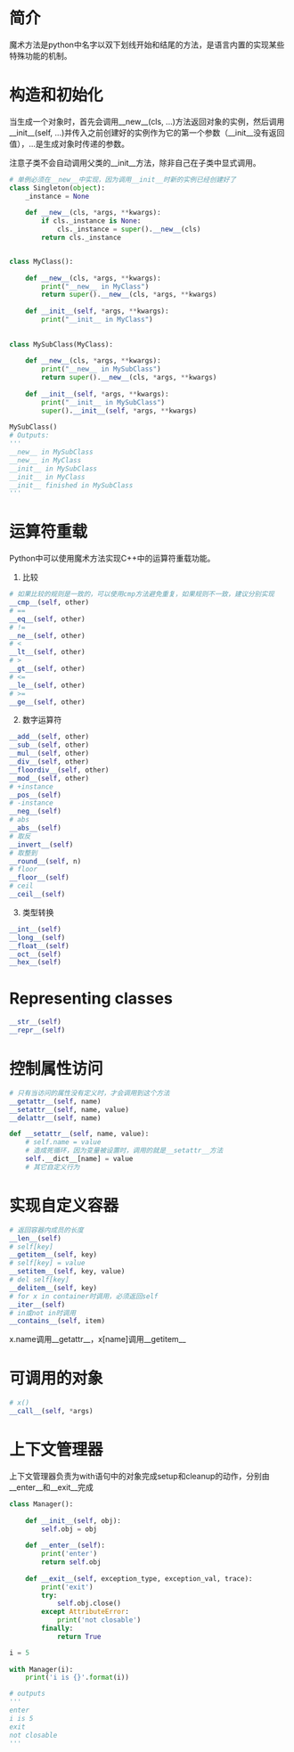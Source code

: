 # 简介

魔术方法是python中名字以双下划线开始和结尾的方法，是语言内置的实现某些特殊功能的机制。

# 构造和初始化

当生成一个对象时，首先会调用__new__(cls, ...)方法返回对象的实例，然后调用__init__(self, ...)并传入之前创建好的实例作为它的第一个参数（__init__没有返回值），...是生成对象时传递的参数。

注意子类不会自动调用父类的__init__方法，除非自己在子类中显式调用。

```python
# 单例必须在__new__中实现，因为调用__init__时新的实例已经创建好了
class Singleton(object):
    _instance = None
    
    def __new__(cls, *args, **kwargs):
        if cls._instance is None:
            cls._instance = super().__new__(cls)
        return cls._instance


class MyClass():
    
    def __new__(cls, *args, **kwargs):
        print("__new__ in MyClass")
        return super().__new__(cls, *args, **kwargs)
    
    def __init__(self, *args, **kwargs):
        print("__init__ in MyClass")
        
        
class MySubClass(MyClass):
    
    def __new__(cls, *args, **kwargs):
        print("__new__ in MySubClass")
        return super().__new__(cls, *args, **kwargs)
    
    def __init__(self, *args, **kwargs):
        print("__init__ in MySubClass")
        super().__init__(self, *args, **kwargs)
        
MySubClass()
# Outputs:
'''
__new__ in MySubClass
__new__ in MyClass
__init__ in MySubClass
__init__ in MyClass
__init__ finished in MySubClass
'''
```

# 运算符重载

Python中可以使用魔术方法实现C++中的运算符重载功能。

1. 比较
```python
# 如果比较的规则是一致的，可以使用cmp方法避免重复，如果规则不一致，建议分别实现
__cmp__(self, other)
# ==
__eq__(self, other)
# !=
__ne__(self, other)
# <
__lt__(self, other)
# >
__gt__(self, other)
# <=
__le__(self, other)
# >=
__ge__(self, other)

```

2. 数字运算符

```python
__add__(self, other)
__sub__(self, other)
__mul__(self, other)
__div__(self, other)
__floordiv__(self, other)
__mod__(self, other)
# +instance
__pos__(self)
# -instance
__neg__(self)
# abs
__abs__(self)
# 取反
__invert__(self)
# 取整到
__round__(self, n)
# floor
__floor__(self)
# ceil
__ceil__(self)
```

3. 类型转换

```python
__int__(self)
__long__(self)
__float__(self)
__oct__(self)
__hex__(self)
```

# Representing classes

```python
__str__(self)
__repr__(self)
```

# 控制属性访问
```python
# 只有当访问的属性没有定义时，才会调用到这个方法
__getattr__(self, name)
__setattr__(self, name, value)
__delattr__(self, name)

def __setattr__(self, name, value):
    # self.name = value 
    # 造成死循环，因为变量被设置时，调用的就是__setattr__方法
    self.__dict__[name] = value
    # 其它自定义行为
```

# 实现自定义容器

```python
# 返回容器内成员的长度
__len__(self)
# self[key]
__getitem__(self, key)
# self[key] = value
__setitem__(self, key, value)
# del self[key]
__delitem__(self, key)
# for x in container时调用，必须返回self
__iter__(self)
# in或not in时调用
__contains__(self, item)
```

x.name调用__getattr__，x[name]调用__getitem__

# 可调用的对象
```python
# x()
__call__(self, *args)
```

# 上下文管理器

上下文管理器负责为with语句中的对象完成setup和cleanup的动作，分别由__enter__和__exit__完成
```python
class Manager():
    
    def __init__(self, obj):
        self.obj = obj
    
    def __enter__(self):
        print('enter')
        return self.obj
    
    def __exit__(self, exception_type, exception_val, trace):
        print('exit')
        try:
            self.obj.close()
        except AttributeError:
            print('not closable')
        finally:
            return True

i = 5
        
with Manager(i):
    print('i is {}'.format(i))

# outputs
'''
enter
i is 5
exit
not closable
'''    
```
